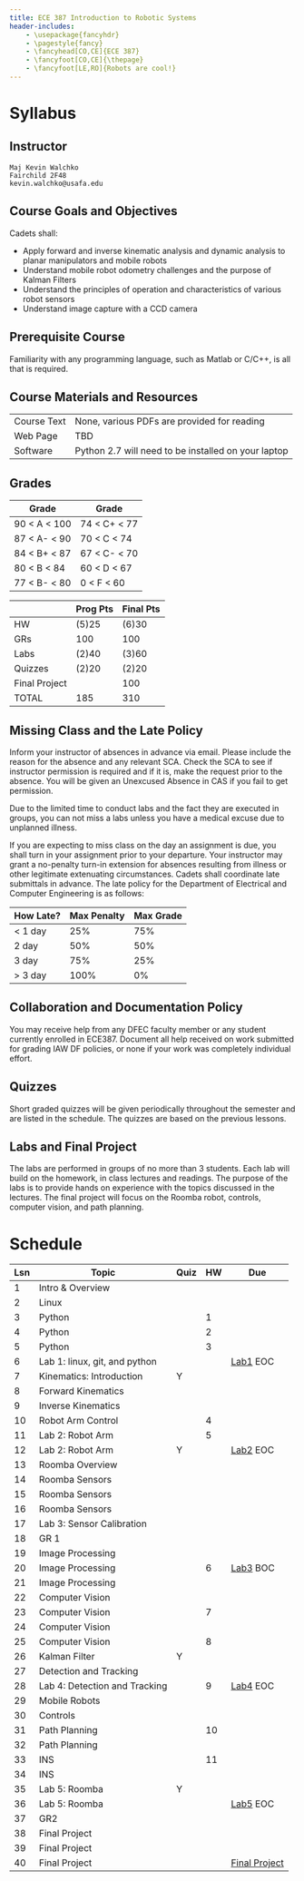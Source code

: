 ```yaml
---
title: ECE 387 Introduction to Robotic Systems
header-includes:
    - \usepackage{fancyhdr}
    - \pagestyle{fancy}
    - \fancyhead[CO,CE]{ECE 387}
    - \fancyfoot[CO,CE]{\thepage}
    - \fancyfoot[LE,RO]{Robots are cool!}
---
```


# Syllabus

## Instructor

	Maj Kevin Walchko
	Fairchild 2F48
	kevin.walchko@usafa.edu

## Course Goals and Objectives

Cadets shall:

- Apply forward and inverse kinematic analysis and dynamic analysis to planar manipulators and mobile robots
- Understand mobile robot odometry challenges and the purpose of Kalman Filters
- Understand the principles of operation and characteristics of various robot sensors
- Understand image capture with a CCD camera

## Prerequisite Course

Familiarity with any programming language, such as Matlab or C/C++, is all that
is required.

## Course Materials and Resources

| | |
|-------------|-----------------------------------------------------|
| Course Text | None, various PDFs are provided for reading         |
| Web Page    | TBD                                                 |
| Software    | Python 2.7 will need to be installed on your laptop |

## Grades

| Grade        | Grade        |
|--------------|--------------|
| 90 < A < 100 | 74 < C+ < 77 |
| 87 < A- < 90 | 70 < C  < 74 |
| 84 < B+ < 87 | 67 < C- < 70 |
| 80 < B < 84  | 60 < D  < 67 |
| 77 < B- < 80 |  0 < F  < 60 |

|               | Prog Pts | Final Pts |
|---------------|----------|-----------|
| HW            | (5)25    | (6)30     |
| GRs           | 100      | 100       |
| Labs          | (2)40    | (3)60     |
| Quizzes       | (2)20    | (2)20     |
| Final Project |          | 100       |
| TOTAL         | 185      | 310       |

## Missing Class and the Late Policy

Inform your instructor of absences in advance via email. Please include the reason for the absence and any relevant SCA. Check the SCA to see if instructor permission is required and if it is, make the request prior to the absence. You will be given an Unexcused Absence in CAS if you fail to get permission.

Due to the limited time to conduct labs and the fact they are executed in groups, you can not miss a labs unless you have a medical excuse due to unplanned illness.

If you are expecting to miss class on the day an assignment is due, you shall turn in your assignment prior to your departure. Your instructor may grant a no-penalty turn-in extension for absences resulting from illness or other legitimate extenuating circumstances. Cadets shall coordinate late submittals in advance. The late policy for the Department of Electrical and Computer Engineering is as follows:

| How Late? | Max Penalty | Max Grade |
|-----------|-------------|-----------|
| < 1 day   | 25%         | 75%       |
|   2 day   | 50%         | 50%       |
|   3 day   | 75%         | 25%       |
| > 3 day   | 100%        | 0%        |

## Collaboration and Documentation Policy

You may receive help from any DFEC faculty member or any student currently enrolled in ECE387. Document all help received on work submitted for grading IAW DF policies, or none if your work was completely individual effort.

## Quizzes

Short graded quizzes will be given periodically throughout the semester and are listed in the schedule. The quizzes are based on the previous lessons.

## Labs and Final Project

The labs are performed in groups of no more than 3 students. Each lab will build
on the homework, in class lectures and readings. The purpose of the labs is to
provide hands on experience with the topics discussed in the lectures. The final project will focus on the Roomba robot, controls, computer vision, and path planning.


# Schedule

| Lsn | Topic                         | Quiz | HW | Due       |
|-----|-------------------------------|------|----|-----------|
| 1   | Intro & Overview              |      |    | |
| 2   | Linux                         |      |    | |
| 3   | Python                        |      | 1  | |
| 4   | Python                        |      | 2  | |
| 5   | Python                        |      | 3  | |
| 6   | Lab 1: linux, git, and python |      |    | [Lab1](lab1.pdf) EOC |
| 7   | Kinematics: Introduction      | Y    |    | |
| 8   | Forward Kinematics            |      |    | |
| 9   | Inverse Kinematics            |      |    | |
| 10  | Robot Arm Control             |      | 4  | |
| 11  | Lab 2: Robot Arm              |      | 5  | |
| 12  | Lab 2: Robot Arm              | Y    |    | [Lab2](lab2.pdf) EOC |
| 13  | Roomba Overview               |      |    | |
| 14  | Roomba Sensors                |      |    | |
| 15  | Roomba Sensors                |      |    | |
| 16  | Roomba Sensors                |      |    | |
| 17  | Lab 3: Sensor Calibration     |      |    | |
| 18  | GR 1                          |      |    | |
| 19  | Image Processing              |      |    | |
| 20  | Image Processing              |      | 6  | [Lab3](lab3.pdf) BOC |
| 21  | Image Processing              |      |    | |
| 22  | Computer Vision               |      |    | |
| 23  | Computer Vision               |      | 7  | |
| 24  | Computer Vision               |      |    | |
| 25  | Computer Vision               |      | 8  | |
| 26  | Kalman Filter                 | Y    |    | |
| 27  | Detection and Tracking        |      |    | |
| 28  | Lab 4: Detection and Tracking |      | 9  | [Lab4](lab4.pdf) EOC |
| 29  | Mobile Robots                 |      |    | |
| 30  | Controls                      |      |    | |
| 31  | Path Planning                 |      | 10 | |
| 32  | Path Planning                 |      |    | |
| 33  | INS                           |      | 11 | |
| 34  | INS                           |      |    | |
| 35  | Lab 5: Roomba                 | Y    |    | |
| 36  | Lab 5: Roomba                 |      |    | [Lab5](lab5.pdf) EOC |
| 37  | GR2                           |      |    | |
| 38  | Final Project                 |      |    | |
| 39  | Final Project                 |      |    | |
| 40  | Final Project                 |      |    | [Final Project](final_project.pdf)|
